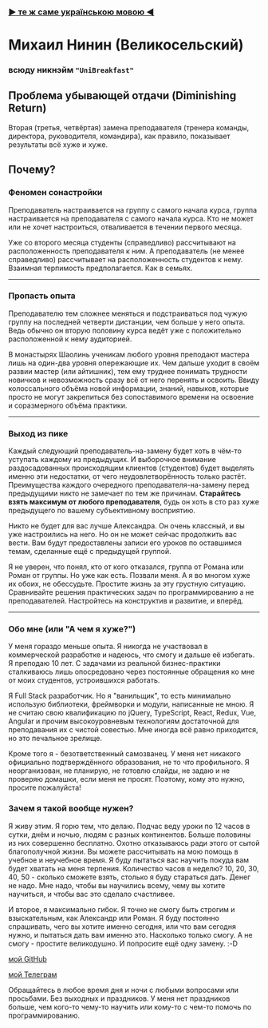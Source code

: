 ### [▶ те ж саме українською мовою ◀](uk.md)

# Михаил Нинин (Великосельский)
### всюду никнэйм `"UniBreakfast"`

## Проблема убывающей отдачи (Diminishing Return)

Вторая (третья, четвёртая) замена преподавателя (тренера команды, директора, руководителя, командира), как правило, показывает результаты всё хуже и хуже. 

## Почему?

### Феномен сонастройки

Преподаватель настраивается на группу с самого начала курса, группа настраивается на преподавателя с самого начала курса. Кто не может или не хочет настроиться, отваливается в течении первого месяца.

Уже со второго месяца студенты (справедливо) рассчитывают на расположенность преподавателя к ним. А преподаватель (не менее справедливо) рассчитывает на расположенность студентов к нему. Взаимная терпимость предполагается. Как в семьях.

--- 

### Пропасть опыта

Преподавателю тем сложнее меняться и подстраиваться под чужую группу на последней четверти дистанции, чем больше у него опыта. Ведь обычно он вторую половину курса ведёт уже с положительно расположенной к нему аудиторией.

В монастырях Шаолинь ученикам любого уровня преподают мастера лишь на один-два уровня опережающие их. Чем дальше уходит в своём развии мастер (или айтишник), тем ему труднее понимать трудности новичков и невозможность сразу всё от него перенять и освоить. Ввиду колоссального объёма новой информации, знаний, навыков, которые просто не могут закрепиться без сопоставимого времени на освоение и соразмерного объёма практики.

---

### Выход из пике

Каждый следующий преподаватель-на-замену будет хоть в чём-то уступать каждому из предыдущих. И выборочное внимание раздосадованных происходящим клиентов (студентов) будет выделять именно эти недостатки, от чего неудовлетворённость только растёт. Преимущества каждого очередного преподавателя-на-замену перед предыдущими никто не замечает по тем же причинам. **Старайтесь взять максимум от любого преподавателя**, будь он хоть в сто раз хуже предыдущего по вашему субъективному восприятию. 

Никто не будет для вас лучше Александра. Он очень классный, и вы уже настроились на него. Но он не может сейчас продолжить вас вести. Вам будут предоставлены записи его уроков по оставшимся темам, сделанные ещё с предыдущей группой. 

Я не уверен, что понял, кто от кого отказался, группа от Романа или Роман от группы. Но уже как есть. Позвали меня. А я во многом хуже их обоих, не обессудьте. Простите жизнь за эту грустную ситуацию. Сравнивайте решения практических задач по программированию а не преподавателей. Настройтесь на конструктив и развитие, и вперёд.

---

### Обо мне (или "А чем я хуже?")

У меня гораздо меньше опыта. Я никогда не участвовал в коммерческой разработке и надеюсь, что смогу и дальше её избегать. Я преподаю 10 лет. С задачами из реальной бизнес-практики сталкиваюсь лишь опосредовано через постоянные обращения ко мне от моих студентов, устроившихся работать.

Я Full Stack разработчик. Но я "ванильщик", то есть минимально использую библиотеки, фреймворки и модули, написанные не мною. Я не считаю свою квалификацию по jQuery, TypeScript, React, Redux, Vue, Angular и прочим высокоуровневым технологиям достаточной для преподавания их с чистой совестью. Мне иногда всё равно приходится, но это печальное зрелище.

Кроме того я - безответственный самозванец. У меня нет никакого официально подтверждённого образования, не то что профильного. Я неорганизован, не планирую, не готовлю слайды, не задаю и не проверяю домашки, если меня не просят. Поэтому, кому это нужно, просите пожалуйста!

### Зачем я такой вообще нужен?

Я живу этим. Я горю тем, что делаю. Подчас веду уроки по 12 часов в сутки, днём и ночью, людям с разных континентов. Больше половины из них совершенно бесплатно. Охотно отказываюсь ради этого от сытой благополучной жизни. Вы можете рассчитывать на мою помощь в учебное и неучебное время. Я буду пытаться вас научить покуда вам будет хватать на меня терпения. Количество часов в неделю? 10, 20, 30, 40, 50 - сколько сможете взять, столько я буду стараться дать. Денег не надо. Мне надо, чтобы вы научились всему, чему вы хотите научиться, и чтобы вас это сделало счастливее.

И второе, я максимально гибок. Я точно не смогу быть строгим и взыскательным, как Александр или Роман. Я буду постоянно спрашивать, чего вы хотите именно сегодня, или что вам сегодня нужно, и пытаться дать вам именно это. Насколько только смогу. А не смогу - простите великодушно. И попросите ещё одну замену. :-D

[мой GitHub](https://github.com/UniBreakfast)

[мой Телеграм](https://t.me/UniBreakfast)

Обращайтесь в любое время дня и ночи с любыми вопросами или просьбами. Без выходных и праздников. У меня нет праздников больше, чем кого-то чему-то научить или кому-то с чем-то помочь по программированию. 
